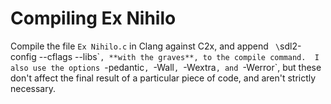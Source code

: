 # Compiling Ex Nihilo

Compile the file `Ex Nihilo.c` in Clang against C2x, and append ` \`sdl2-config --cflags --libs\``, **with the graves**, to the compile command.  I also use the options `-pedantic`, `-Wall`, `-Wextra`, and `-Werror`, but these don't affect the final result of a particular piece of code, and aren't strictly necessary.
